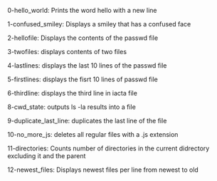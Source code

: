 0-hello_world: Prints the word hello with a new line

1-confused_smiley: Displays a smiley that has a confused face

2-hellofile: Displays the contents of the passwd file

3-twofiles: displays contents of two files

4-lastlines: displays the last 10 lines of the passwd file

5-firstlines: displays the fisrt 10 lines of passwd file

6-thirdline: displays the third line in iacta file

8-cwd_state: outputs ls -la results into a file

9-duplicate_last_line: duplicates the last line of the file

10-no_more_js: deletes all regular files with a .js extension

11-directories: Counts number of directories in the current didrectory excluding it and the parent

12-newest_files: Displays newest files per line from newest to old
